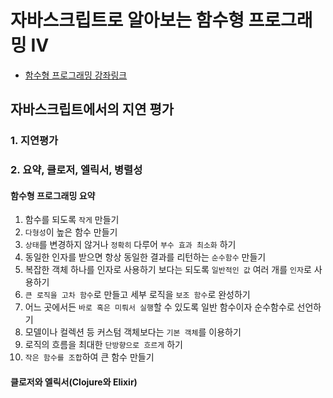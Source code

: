 # 자바스크립트로 알아보는 함수형 프로그래밍 Ⅳ
- [함수형 프로그래밍 강좌링크](https://www.inflearn.com/course/%ED%95%A8%EC%88%98%ED%98%95-%ED%94%84%EB%A1%9C%EA%B7%B8%EB%9E%98%EB%B0%8D/#)

## 자바스크립트에서의 지연 평가
### 1. 지연평가
### 2. 요약, 클로저, 엘릭서, 병렬성

#### 함수형 프로그래밍 요약
1. 함수를 되도록 `작게` 만들기
2. `다형성`이 높은 함수 만들기
3. `상태`를 변경하지 않거나 `정확히` 다루어 `부수 효과 최소화` 하기
4. 동일한 인자를 받으면 항상 동일한 결과를 리턴하는 `순수함수` 만들기
5. 복잡한 객체 하나를 인자로 사용하기 보다는 되도록 `일반적인 값` 여러 개를 `인자`로 사용하기
6. `큰 로직을 고차 함수`로 만들고 세부 로직을 `보조 함수`로 완성하기
7. 어느 곳에서든 `바로 혹은 미뤄서 실행`할 수 있도록 일반 함수이자 순수함수로 선언하기
8. 모델이나 컬렉션 등 커스텀 객체보다는 `기본 객체`를 이용하기
9. 로직의 흐름을 최대한 `단방향으로 흐르게` 하기
10. `작은 함수를 조합`하여 큰 함수 만들기

#### 클로저와 엘릭서(Clojure와 Elixir)
